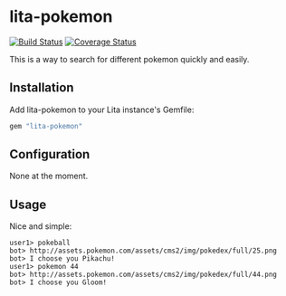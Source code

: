 # lita-pokemon

[![Build Status](https://travis-ci.org/jjasghar/lita-pokemon.png?branch=master)](https://travis-ci.org/jjasghar/lita-pokemon)
[![Coverage Status](https://coveralls.io/repos/jjasghar/lita-pokemon/badge.png)](https://coveralls.io/r/jjasghar/lita-pokemon)

This is a way to search for different pokemon quickly and easily.

## Installation

Add lita-pokemon to your Lita instance's Gemfile:

``` ruby
gem "lita-pokemon"
```

## Configuration

None at the moment.

## Usage

Nice and simple:

```
user1> pokeball
bot> http://assets.pokemon.com/assets/cms2/img/pokedex/full/25.png
bot> I choose you Pikachu!
user1> pokemon 44
bot> http://assets.pokemon.com/assets/cms2/img/pokedex/full/44.png
bot> I choose you Gloom!
```

